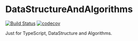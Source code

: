 # DataStructureAndAlgorithms

[![Build Status](https://travis-ci.org/BeAce/DataStructureAndAlgorithms.svg?branch=master)](https://travis-ci.org/BeAce/DataStructureAndAlgorithms) [![codecov](https://codecov.io/gh/BeAce/DataStructureAndAlgorithms/branch/master/graph/badge.svg)](https://codecov.io/gh/BeAce/DataStructureAndAlgorithms)

Just for TypeScript, DataStructure and Algorithms.